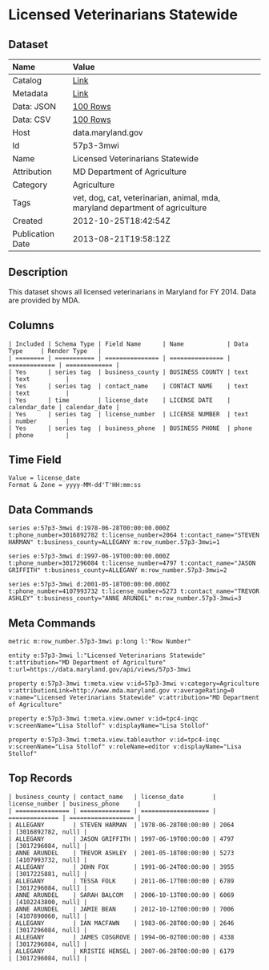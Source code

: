 # Licensed Veterinarians Statewide

## Dataset

| Name | Value |
| :--- | :---- |
| Catalog | [Link](https://catalog.data.gov/dataset/licensed-veterinarians-statewide-d1bd4) |
| Metadata | [Link](https://data.maryland.gov/api/views/57p3-3mwi) |
| Data: JSON | [100 Rows](https://data.maryland.gov/api/views/57p3-3mwi/rows.json?max_rows=100) |
| Data: CSV | [100 Rows](https://data.maryland.gov/api/views/57p3-3mwi/rows.csv?max_rows=100) |
| Host | data.maryland.gov |
| Id | 57p3-3mwi |
| Name | Licensed Veterinarians Statewide |
| Attribution | MD Department of Agriculture |
| Category | Agriculture |
| Tags | vet, dog, cat, veterinarian, animal, mda, maryland department of agriculture |
| Created | 2012-10-25T18:42:54Z |
| Publication Date | 2013-08-21T19:58:12Z |

## Description

This dataset shows all licensed veterinarians in Maryland for FY 2014. Data are provided by MDA.

## Columns

```ls
| Included | Schema Type | Field Name      | Name            | Data Type     | Render Type   |
| ======== | =========== | =============== | =============== | ============= | ============= |
| Yes      | series tag  | business_county | BUSINESS COUNTY | text          | text          |
| Yes      | series tag  | contact_name    | CONTACT NAME    | text          | text          |
| Yes      | time        | license_date    | LICENSE DATE    | calendar_date | calendar_date |
| Yes      | series tag  | license_number  | LICENSE NUMBER  | text          | number        |
| Yes      | series tag  | business_phone  | BUSINESS PHONE  | phone         | phone         |
```

## Time Field

```ls
Value = license_date
Format & Zone = yyyy-MM-dd'T'HH:mm:ss
```

## Data Commands

```ls
series e:57p3-3mwi d:1978-06-28T00:00:00.000Z t:phone_number=3016892782 t:license_number=2064 t:contact_name="STEVEN HARMAN" t:business_county=ALLEGANY m:row_number.57p3-3mwi=1

series e:57p3-3mwi d:1997-06-19T00:00:00.000Z t:phone_number=3017296084 t:license_number=4797 t:contact_name="JASON GRIFFITH" t:business_county=ALLEGANY m:row_number.57p3-3mwi=2

series e:57p3-3mwi d:2001-05-18T00:00:00.000Z t:phone_number=4107993732 t:license_number=5273 t:contact_name="TREVOR ASHLEY" t:business_county="ANNE ARUNDEL" m:row_number.57p3-3mwi=3
```

## Meta Commands

```ls
metric m:row_number.57p3-3mwi p:long l:"Row Number"

entity e:57p3-3mwi l:"Licensed Veterinarians Statewide" t:attribution="MD Department of Agriculture" t:url=https://data.maryland.gov/api/views/57p3-3mwi

property e:57p3-3mwi t:meta.view v:id=57p3-3mwi v:category=Agriculture v:attributionLink=http://www.mda.maryland.gov v:averageRating=0 v:name="Licensed Veterinarians Statewide" v:attribution="MD Department of Agriculture"

property e:57p3-3mwi t:meta.view.owner v:id=tpc4-inqc v:screenName="Lisa Stollof" v:displayName="Lisa Stollof"

property e:57p3-3mwi t:meta.view.tableauthor v:id=tpc4-inqc v:screenName="Lisa Stollof" v:roleName=editor v:displayName="Lisa Stollof"
```

## Top Records

```ls
| business_county | contact_name   | license_date        | license_number | business_phone     | 
| =============== | ============== | =================== | ============== | ================== | 
| ALLEGANY        | STEVEN HARMAN  | 1978-06-28T00:00:00 | 2064           | [3016892782, null] | 
| ALLEGANY        | JASON GRIFFITH | 1997-06-19T00:00:00 | 4797           | [3017296084, null] | 
| ANNE ARUNDEL    | TREVOR ASHLEY  | 2001-05-18T00:00:00 | 5273           | [4107993732, null] | 
| ALLEGANY        | JOHN FOX       | 1991-06-24T00:00:00 | 3955           | [3017225881, null] | 
| ALLEGANY        | TESSA FOLK     | 2011-06-17T00:00:00 | 6789           | [3017296084, null] | 
| ANNE ARUNDEL    | SARAH BALCOM   | 2006-10-13T00:00:00 | 6069           | [4102243800, null] | 
| ANNE ARUNDEL    | JAMIE BEAN     | 2012-10-12T00:00:00 | 7006           | [4107890060, null] | 
| ALLEGANY        | IAN MACFAWN    | 1983-06-28T00:00:00 | 2646           | [3017296084, null] | 
| ALLEGANY        | JAMES COSGROVE | 1994-06-02T00:00:00 | 4338           | [3017296084, null] | 
| ALLEGANY        | KRISTIE HENSEL | 2007-06-28T00:00:00 | 6179           | [3017296084, null] | 
```
